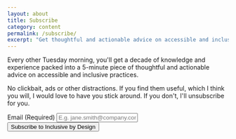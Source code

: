 ```yaml
---
layout: about
title: Subscribe
category: content
permalink: /subscribe/
excerpt: "Get thoughtful and actionable advice on accessible and inclusive practices."
---
```

Every other Tuesday morning, you'll get a decade of knowledge and experience packed into a 5-minute piece of thoughtful and actionable advice on accessible and inclusive practices.

No clickbait, ads or other distractions. If you find them useful, which I think you will, I would love to have you stick around. If you don't, I'll unsubscribe for you.

<!-- Begin Mailchimp Signup Form -->
<form action="https://carloseriksson.us7.list-manage.com/subscribe/post?u=74d468d8f9729558f8696095c&amp;id=40cbc48884" method="post" id="mc-embedded-subscribe-form" name="mc-embedded-subscribe-form" class="validate" target="_blank" novalidate>

<div class="field-group field-group--abreasted">
<label for="mce-EMAIL" class="field-label visuallyhidden">Email (Required)</label>
<input type="email" value="" name="EMAIL" class="required email" id="mce-EMAIL" placeholder="E.g. jane.smith@company.com">
<div class="field-group">
<button type="submit" name="subscribe" id="mc-embedded-subscribe" class="button">Subscribe to Inclusive by Design</button>
</div>
</div>


<div id="mce-responses" class="clear">
<div class="response" id="mce-error-response" style="display:none"></div>
<div class="response" id="mce-success-response" style="display:none"></div>
</div>

<!-- real people should not fill this in and expect good things - do not remove this or risk form bot signups-->
<div style="position: absolute; left: -5000px;" aria-hidden="true">
<input type="text" name="b_74d468d8f9729558f8696095c_40cbc48884" tabindex="-1" value="">
</div>

</form>
<!--End mc_embed_signup-->
